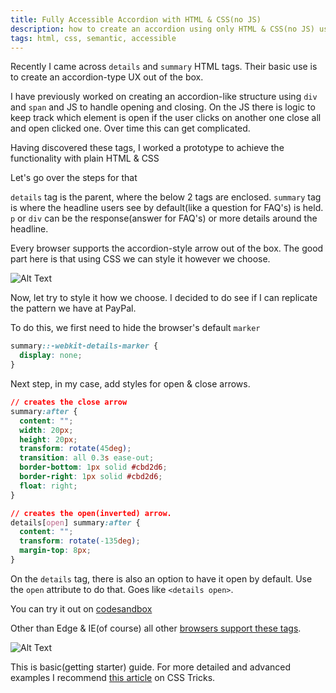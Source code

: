 ```yaml
---
title: Fully Accessible Accordion with HTML & CSS(no JS)
description: how to create an accordion using only HTML & CSS(no JS) using semantic markup
tags: html, css, semantic, accessible
---
```


Recently I came across `details` and `summary` HTML tags. Their basic use is to create an accordion-type UX out of the box.

I have previously worked on creating an accordion-like structure using `div` and `span` and JS to handle opening and closing. On the JS there is logic to keep track which element is open if the user clicks on another one close all and open clicked one. Over time this can get complicated.

Having discovered these tags, I worked a prototype to achieve the functionality with plain HTML & CSS

Let's go over the steps for that

`details` tag is the parent, where the below 2 tags are enclosed.
`summary` tag is where the headline users see by default(like a question for FAQ's) is held.
`p` or `div` can be the response(answer for FAQ's) or more details around the headline.

Every browser supports the accordion-style arrow out of the box. The good part here is that using CSS we can style it however we choose.

![Alt Text](https://thepracticaldev.s3.amazonaws.com/i/ovmpr3bdtauaizikgt6u.png)

Now, let try to style it how we choose. I decided to do see if I can replicate the pattern we have at PayPal.

To do this, we first need to hide the browser's default `marker`

```css
summary::-webkit-details-marker {
  display: none;
}
```

Next step, in my case, add styles for open & close arrows.

```css
// creates the close arrow
summary:after {
  content: "";
  width: 20px;
  height: 20px;
  transform: rotate(45deg);
  transition: all 0.3s ease-out;
  border-bottom: 1px solid #cbd2d6;
  border-right: 1px solid #cbd2d6;
  float: right;
}

// creates the open(inverted) arrow.
details[open] summary:after {
  content: "";
  transform: rotate(-135deg);
  margin-top: 8px;
}
```


On the `details` tag, there is also an option to have it open by default. Use the `open` attribute to do that. Goes like `<details open>`.

You can try it out on [codesandbox](https://codesandbox.io/embed/accordion-with-details-tag-vqwsb?fontsize=14&hidenavigation=1&theme=dark)

Other than Edge & IE(of course) all other [browsers support these tags](https://caniuse.com/#search=details).

![Alt Text](https://thepracticaldev.s3.amazonaws.com/i/4rybcsci0hoiks60blwd.png)

This is basic(getting starter) guide. For more detailed and advanced examples I recommend [this article](https://css-tricks.com/quick-reminder-that-details-summary-is-the-easiest-way-ever-to-make-an-accordion/) on CSS Tricks.
